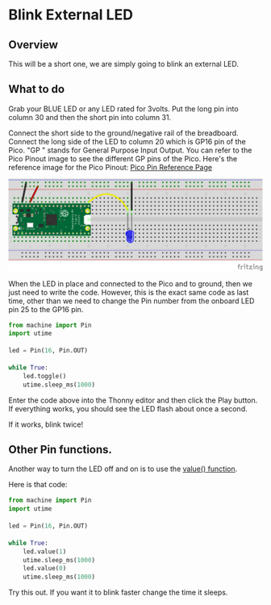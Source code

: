 # Blink External LED

## Overview

This will be a short one, we are simply going to blink an external LED.


 ## What to do

Grab your BLUE LED or any LED rated for 3volts.  Put the long pin into column 30 and then the short pin into column 31.  

Connect the short side to the ground/negative rail of the breadboard.
Connect the long side of the LED to column 20 which is GP16 pin of the Pico. "GP " stands for General Purpose Input Output.  You can refer to the Pico Pinout image to see the different GP pins of the Pico. Here's the reference image for the Pico Pinout: [Pico Pin Reference Page](/reference/pico_gpio.md)

![Blink Diagram](/images/7_blink_external_bb.png)


When the LED in place and connected to the Pico and to ground, then we just need to write the code.  However, this is the exact same code as last time, other than we need to change the Pin number from the onboard LED pin 25 to the GP16 pin.


``` Python
from machine import Pin
import utime

led = Pin(16, Pin.OUT)

while True:
    led.toggle()
    utime.sleep_ms(1000)
```
Enter the code above into the Thonny editor and then click the Play button.
If everything works, you should see the  LED flash about once a second.

If it works, blink twice!

## Other Pin functions.

Another way to turn the LED off and on is to use the [value() function](https://docs.micropython.org/en/latest/library/machine.Pin.html#machine.Pin.value).

Here is that code:

``` Python
from machine import Pin
import utime

led = Pin(16, Pin.OUT)

while True:
    led.value(1)
    utime.sleep_ms(1000)
    led.value(0)
    utime.sleep_ms(1000)
```

Try this out.  If you want it to blink faster change the time it sleeps.

